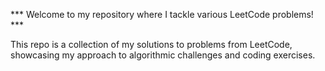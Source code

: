 *** Welcome to my repository where I tackle various LeetCode problems! ***

This repo is a collection of my solutions to problems from LeetCode, showcasing my approach to algorithmic challenges and coding exercises.
